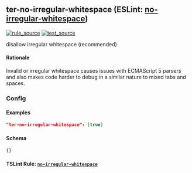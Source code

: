 <!-- Start:AutoDoc:: Modify `src/readme/rules.ts` and run `gulp readme` to update block -->
## ter-no-irregular-whitespace (ESLint: [no-irregular-whitespace](http://eslint.org/docs/rules/no-irregular-whitespace))
[![rule_source](https://img.shields.io/badge/%F0%9F%93%8F%20rule-source-green.svg)](https://github.com/buzinas/tslint-eslint-rules/blob/master/src/rules/terNoIrregularWhitespaceRule.ts)
[![test_source](https://img.shields.io/badge/%F0%9F%93%98%20test-source-blue.svg)](https://github.com/buzinas/tslint-eslint-rules/blob/master/src/test/rules/terNoIrregularWhitespaceRuleTests.ts)

disallow irregular whitespace (recommended)

#### Rationale

Invalid or irregular whitespace causes issues with ECMAScript 5 parsers and also makes code
harder to debug in a similar nature to mixed tabs and spaces.

### Config

#### Examples

```json
"ter-no-irregular-whitespace": [true]
```
#### Schema

```json
{}
```
<!-- End:AutoDoc -->

#### TSLint Rule: [`no-irregular-whitespace`]

[`no-irregular-whitespace`]: https://github.com/palantir/tslint/blob/master/src/rules/noIrregularWhitespaceRule.ts
